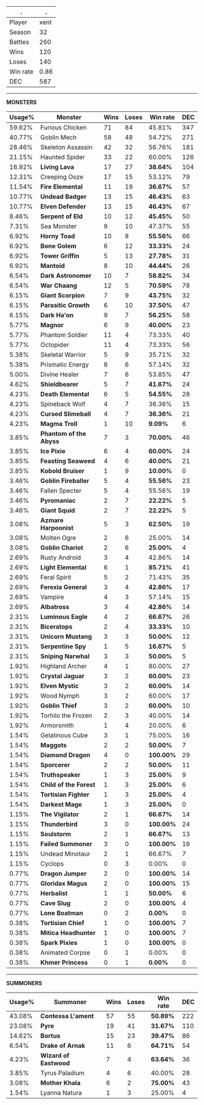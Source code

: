 .|.
|-|-
Player|xent
Season|32
Battles|260
Wins|120
Loses|140
Win rate|0.86
DEC|587

---
**MONSTERS**

Usage%|Monster|Wins|Loses|Win rate|DEC|
-|-|-|-|-|-|
59.62%|Furious Chicken|71|84|45.81%|347|
40.77%|Goblin Mech|58|48|54.72%|271|
28.46%|Skeleton Assassin|42|32|56.76%|181|
21.15%|Haunted Spider|33|22|60.00%|126|
16.92%|**Living Lava**|17|27|**38.64%**|104|
12.31%|Creeping Ooze|17|15|53.12%|79|
11.54%|**Fire Elemental**|11|19|**36.67%**|57|
10.77%|**Undead Badger**|13|15|**46.43%**|63|
10.77%|**Elven Defender**|13|15|**46.43%**|67|
8.46%|**Serpent of Eld**|10|12|**45.45%**|50|
7.31%|Sea Monster|9|10|47.37%|55|
6.92%|**Horny Toad**|10|8|**55.56%**|66|
6.92%|**Bone Golem**|6|12|**33.33%**|24|
6.92%|**Tower Griffin**|5|13|**27.78%**|31|
6.92%|**Mantoid**|8|10|**44.44%**|26|
6.54%|**Dark Astronomer**|10|7|**58.82%**|34|
6.54%|**War Chaang**|12|5|**70.59%**|78|
6.15%|**Giant Scorpion**|7|9|**43.75%**|32|
6.15%|**Parasitic Growth**|6|10|**37.50%**|47|
6.15%|**Dark Ha'on**|9|7|**56.25%**|58|
5.77%|**Magnor**|6|9|**40.00%**|23|
5.77%|Phantom Soldier|11|4|73.33%|40|
5.77%|Octopider|11|4|73.33%|56|
5.38%|Skeletal Warrior|5|9|35.71%|32|
5.38%|Prismatic Energy|8|6|57.14%|32|
5.00%|Divine Healer|7|6|53.85%|47|
4.62%|**Shieldbearer**|5|7|**41.67%**|24|
4.23%|**Death Elemental**|6|5|**54.55%**|28|
4.23%|Spineback Wolf|4|7|36.36%|15|
4.23%|**Cursed Slimeball**|4|7|**36.36%**|21|
4.23%|**Magma Troll**|1|10|**9.09%**|6|
3.85%|**Phantom of the Abyss**|7|3|**70.00%**|46|
3.85%|**Ice Pixie**|6|4|**60.00%**|24|
3.85%|**Feasting Seaweed**|4|6|**40.00%**|21|
3.85%|**Kobold Bruiser**|1|9|**10.00%**|0|
3.46%|**Goblin Fireballer**|5|4|**55.56%**|23|
3.46%|Fallen Specter|5|4|55.56%|19|
3.46%|**Pyromaniac**|2|7|**22.22%**|5|
3.46%|**Giant Squid**|2|7|**22.22%**|5|
3.08%|**Azmare Harpoonist**|5|3|**62.50%**|19|
3.08%|Molten Ogre|2|6|25.00%|14|
3.08%|**Goblin Chariot**|2|6|**25.00%**|4|
2.69%|Rusty Android|3|4|42.86%|14|
2.69%|**Light Elemental**|6|1|**85.71%**|41|
2.69%|Feral Spirit|5|2|71.43%|35|
2.69%|**Ferexia General**|3|4|**42.86%**|17|
2.69%|Vampire|4|3|57.14%|15|
2.69%|**Albatross**|3|4|**42.86%**|14|
2.31%|**Luminous Eagle**|4|2|**66.67%**|26|
2.31%|**Biceratops**|2|4|**33.33%**|10|
2.31%|**Unicorn Mustang**|3|3|**50.00%**|12|
2.31%|**Serpentine Spy**|1|5|**16.67%**|5|
2.31%|**Sniping Narwhal**|3|3|**50.00%**|5|
1.92%|Highland Archer|4|1|80.00%|27|
1.92%|**Crystal Jaguar**|3|2|**60.00%**|23|
1.92%|**Elven Mystic**|3|2|**60.00%**|14|
1.92%|Wood Nymph|3|2|60.00%|17|
1.92%|**Goblin Thief**|3|2|**60.00%**|10|
1.92%|Torhilo the Frozen|2|3|40.00%|14|
1.92%|Armorsmith|1|4|20.00%|6|
1.54%|Gelatinous Cube|3|1|75.00%|16|
1.54%|**Maggots**|2|2|**50.00%**|7|
1.54%|**Diamond Dragon**|4|0|**100.00%**|29|
1.54%|**Sporcerer**|2|2|**50.00%**|11|
1.54%|**Truthspeaker**|1|3|**25.00%**|9|
1.54%|**Child of the Forest**|1|3|**25.00%**|6|
1.54%|**Tortisian Fighter**|1|3|**25.00%**|4|
1.54%|**Darkest Mage**|1|3|**25.00%**|0|
1.15%|**The Vigilator**|2|1|**66.67%**|14|
1.15%|**Thunderbird**|3|0|**100.00%**|24|
1.15%|**Soulstorm**|2|1|**66.67%**|13|
1.15%|**Failed Summoner**|3|0|**100.00%**|19|
1.15%|Undead Minotaur|2|1|66.67%|7|
1.15%|Cyclops|0|3|0.00%|0|
0.77%|**Dragon Jumper**|2|0|**100.00%**|14|
0.77%|**Gloridax Magus**|2|0|**100.00%**|15|
0.77%|**Herbalist**|1|1|**50.00%**|6|
0.77%|**Cave Slug**|2|0|**100.00%**|4|
0.77%|**Lone Boatman**|0|2|**0.00%**|0|
0.38%|**Tortisian Chief**|1|0|**100.00%**|7|
0.38%|**Mitica Headhunter**|1|0|**100.00%**|7|
0.38%|**Spark Pixies**|1|0|**100.00%**|0|
0.38%|Animated Corpse|0|1|0.00%|0|
0.38%|**Khmer Princess**|0|1|**0.00%**|0|

---
**SUMMONERS**

Usage%|Summoner|Wins|Loses|Win rate|DEC|
-|-|-|-|-|-|
43.08%|**Contessa L'ament**|57|55|**50.89%**|222|
23.08%|**Pyre**|19|41|**31.67%**|110|
14.62%|**Bortus**|15|23|**39.47%**|86|
6.54%|**Drake of Arnak**|11|6|**64.71%**|54|
4.23%|**Wizard of Eastwood**|7|4|**63.64%**|36|
3.85%|Tyrus Paladium|4|6|40.00%|28|
3.08%|**Mother Khala**|6|2|**75.00%**|43|
1.54%|Lyanna Natura|1|3|25.00%|4|
